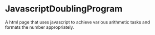 # JavascriptDoublingProgram
A html page that uses javascript to achieve various arithmetic tasks and formats the number appropriately.
